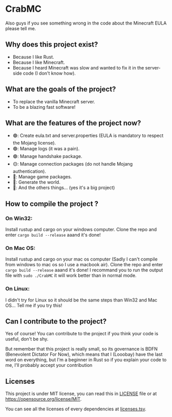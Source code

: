 # CrabMC

Also guys if you see something wrong in the code about the Minecraft EULA please tell me.

## Why does this project exist?

* Because I like Rust.
* Because I like Minecraft.
* Because I heard Minecraft was slow and wanted to fix it in the server-side code (I don't know how).

## What are the goals of the project?

* To replace the vanilla Minecraft server.
* To be a blazing fast software!

## What are the features of the project now?

* 🟢: Create eula.txt and server.properties (EULA is mandatory to respect the Mojang license).
* 🟢: Manage logs (it was a pain).
* 🟢: Manage handshake package.
* 🟡: Manage connection packages (do not handle Mojang authentication).
* 🔴: Manage game packages.
* 🔴: Generate the world.
* 🔴: And the others things... (yes it's a big project)

## How to compile the project ?

### On Win32:
Install rustup and cargo on your windows computer.
Clone the repo and enter `cargo build --release` aaand it's done!

### On Mac OS:
Install rustup and cargo on your mac os computer (Sadly I can't compile from windows to mac os so I use a macbook air).
Clone the repo and enter `cargo build --release` aaand it's done!
I recommand you to run the output file with `sudo ./CrabMC` it will work better than in normal mode.

### On Linux:
I didn't try for Linux so it should be the same steps than Win32 and Mac OS...
Tell me if you try this!

## Can I contribute to the project?
Yes of course! You can contribute to the project if you think your code is useful, don't be shy.

But remember that this project is really small, so its governance is BDFN (Benevolent Dictator For Now), which means that I (Looobay) have the last word on everything, but I'm a beginner in Rust so if you explain your code to me, I'll probably accept your contribution

## Licenses

This project is under MIT license, you can read this in [LICENSE](LICENSE) file or at https://opensource.org/license/MIT.

You can see all the licenses of every dependencies at [licenses.tsv](licenses.tsv).
